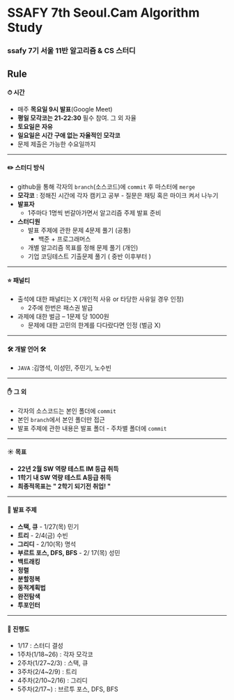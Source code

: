 # SSAFY 7th Seoul.Cam Algorithm Study

### ssafy 7기 서울 11반 알고리즘 & CS 스터디

## Rule

#### ⏱ 시간

- 매주 **목요일 9시 발표**(Google Meet)
- **평일 모각코는 21-22:30** 필수 참여. 그 외 자율
- **토요일은 자유**
- **일요일은 시간 구애 없는 자율적인 모각코**
- 문제 제출은 가능한 수요일까지

---

#### ✏️ 스터디 방식

- github을 통해 각자의 `branch`(소스코드)에 `commit` 후 마스터에 `merge`
- **모각코** : 정해진 시간에 각자 캠키고 공부 - 질문은 채팅 혹은 마이크 켜서 나누기
- **발표자**
  - 1주마다 1명씩 번갈아가면서 알고리즘 주제 발표 준비
- **스터디원**
  - 발표 주제에 관한 문제 4문제 풀기 (공통)
    - 백준 + 프로그래머스
  - 개별 알고리즘 목표를 정해 문제 풀기 (개인)
  - 기업 코딩테스트 기출문제 풀기 ( 중반 이후부터 )

---

#### ⭐️ 패널티

- 출석에 대한 패널티는 X (개인적 사유 or 타당한 사유일 경우 인정)
  - 2주에 한번은 패스권 발급
- 과제에 대한 벌금 – 1문제 당 1000원
  - 문제에 대한 고민의 한계를 다다랐다면 인정 (벌금 X)

---

#### 🛠 개발 언어 🛠

- `JAVA` :김명석, 이성민, 주민기, 노수빈

---

#### :hand: 그 외​

- 각자의 소스코드는 본인 폴더에 `commit`
- 본인 `branch`에서 본인 폴더만 접근
- 발표 주제에 관한 내용은 발표 폴더 - 주차별 폴더에 `commit`

---

#### ☀️ 목표

- **22년 2월 SW 역량 테스트 IM 등급 취득**
- **1학기 내 SW 역량 테스트 A등급 취득**
- **최종적목표는** **" 2학기 되기전 취업! "**

---

#### 📌 발표 주제

- **스택, 큐** - 1/27(목) 민기
- **트리** - 2/4(금) 수빈
- **그리디** - 2/10(목) 명석
- **부르트 포스, DFS, BFS** - 2/ 17(목) 성민
- **백트래킹**
- **정렬**
- **분할정복**
- **동적계획법**
- **완전탐색**
- **투포인터**

---

#### :gift: 진행도

- 1/17 : 스터디 결성
- 1주차(1/18~26) : 각자 모각코
- 2주차(1/27~2/3) : 스택, 큐
- 3주차(2/4~2/9) : 트리
- 4주차(2/10~2/16) : 그리디
- 5주차(2/17~) : 브르투 포스, DFS, BFS

